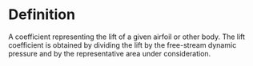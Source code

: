 # Definition

A coefficient representing the lift of a given airfoil or other body.
The lift coefficient is obtained by dividing the lift by the free-stream
dynamic pressure and by the representative area under consideration.
